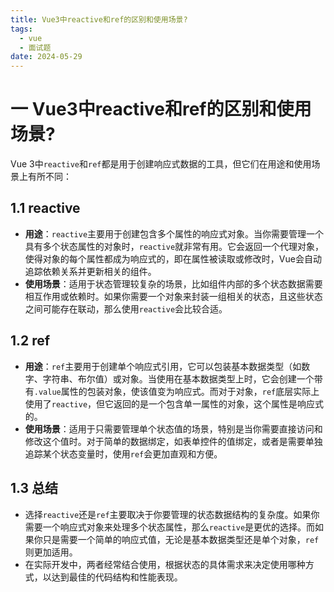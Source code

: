 ```yaml
---
title: Vue3中reactive和ref的区别和使用场景?
tags:
  - vue
  - 面试题
date: 2024-05-29
---
```

# 一 Vue3中reactive和ref的区别和使用场景?

Vue 3中`reactive`和`ref`都是用于创建响应式数据的工具，但它们在用途和使用场景上有所不同：

## 1.1 reactive

- **用途**：`reactive`主要用于创建包含多个属性的响应式对象。当你需要管理一个具有多个状态属性的对象时，`reactive`就非常有用。它会返回一个代理对象，使得对象的每个属性都成为响应式的，即在属性被读取或修改时，Vue会自动追踪依赖关系并更新相关的组件。
- **使用场景**：适用于状态管理较复杂的场景，比如组件内部的多个状态数据需要相互作用或依赖时。如果你需要一个对象来封装一组相关的状态，且这些状态之间可能存在联动，那么使用`reactive`会比较合适。

## 1.2 ref

- **用途**：`ref`主要用于创建单个响应式引用，它可以包装基本数据类型（如数字、字符串、布尔值）或对象。当使用在基本数据类型上时，它会创建一个带有`.value`属性的包装对象，使该值变为响应式。而对于对象，`ref`底层实际上使用了`reactive`，但它返回的是一个包含单一属性的对象，这个属性是响应式的。
- **使用场景**：适用于只需要管理单个状态值的场景，特别是当你需要直接访问和修改这个值时。对于简单的数据绑定，如表单控件的值绑定，或者是需要单独追踪某个状态变量时，使用`ref`会更加直观和方便。

## 1.3 总结

- 选择`reactive`还是`ref`主要取决于你要管理的状态数据结构的复杂度。如果你需要一个响应式对象来处理多个状态属性，那么`reactive`是更优的选择。而如果你只是需要一个简单的响应式值，无论是基本数据类型还是单个对象，`ref`则更加适用。
- 在实际开发中，两者经常结合使用，根据状态的具体需求来决定使用哪种方式，以达到最佳的代码结构和性能表现。

